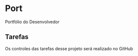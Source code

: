 # Port
Portfólio do Desenvolvedor

## Tarefas 

Os controles das tarefas desse projeto será realizado no GitHub